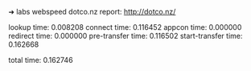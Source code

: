 ➜  labs webspeed dotco.nz
report: http://dotco.nz/

lookup time:		0.008208
connect time:		0.116452
appcon time:		0.000000
redirect time:		0.000000
pre-transfer time:	0.116502
start-transfer time:	0.162668

total time:		0.162746